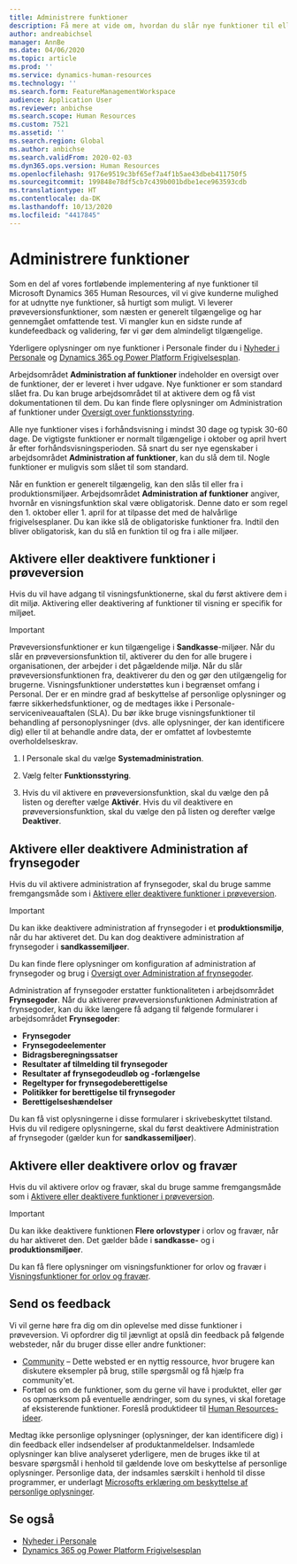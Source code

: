 ```yaml
---
title: Administrere funktioner
description: Få mere at vide om, hvordan du slår nye funktioner til eller fra i Dynamics 365 Human Resources.
author: andreabichsel
manager: AnnBe
ms.date: 04/06/2020
ms.topic: article
ms.prod: ''
ms.service: dynamics-human-resources
ms.technology: ''
ms.search.form: FeatureManagementWorkspace
audience: Application User
ms.reviewer: anbichse
ms.search.scope: Human Resources
ms.custom: 7521
ms.assetid: ''
ms.search.region: Global
ms.author: anbichse
ms.search.validFrom: 2020-02-03
ms.dyn365.ops.version: Human Resources
ms.openlocfilehash: 9176e9519c3bf65ef7a4f1b5ae43dbeb411750f5
ms.sourcegitcommit: 199848e78df5cb7c439b001bdbe1ece963593cdb
ms.translationtype: HT
ms.contentlocale: da-DK
ms.lasthandoff: 10/13/2020
ms.locfileid: "4417845"
---
```

# <a name="manage-features"></a>Administrere funktioner

Som en del af vores fortløbende implementering af nye funktioner til Microsoft Dynamics 365 Human Resources, vil vi give kunderne mulighed for at udnytte nye funktioner, så hurtigt som muligt. Vi leverer prøveversionsfunktioner, som næsten er generelt tilgængelige og har gennemgået omfattende test. Vi mangler kun en sidste runde af kundefeedback og validering, før vi gør dem almindeligt tilgængelige.

Yderligere oplysninger om nye funktioner i Personale finder du i [Nyheder i Personale](hr-admin-whats-new.md) og [Dynamics 365 og Power Platform Frigivelsesplan](https://docs.microsoft.com/dynamics365/release-plans/#pivot=products&panel=products1).

Arbejdsområdet **Administration af funktioner** indeholder en oversigt over de funktioner, der er leveret i hver udgave. Nye funktioner er som standard slået fra. Du kan bruge arbejdsområdet til at aktivere dem og få vist dokumentationen til dem. Du kan finde flere oplysninger om Administration af funktioner under [Oversigt over funktionsstyring](https://docs.microsoft.com/dynamics365/fin-ops-core/fin-ops/get-started/feature-management/feature-management-overview).

Alle nye funktioner vises i forhåndsvisning i mindst 30 dage og typisk 30-60 dage. De vigtigste funktioner er normalt tilgængelige i oktober og april hvert år efter forhåndsvisningsperioden. Så snart du ser nye egenskaber i arbejdsområdet **Administration af funktioner**, kan du slå dem til. Nogle funktioner er muligvis som slået til som standard.

Når en funktion er generelt tilgængelig, kan den slås til eller fra i produktionsmiljøer. Arbejdsområdet **Administration af funktioner** angiver, hvornår en visningsfunktion skal være obligatorisk. Denne dato er som regel den 1. oktober eller 1. april for at tilpasse det med de halvårlige frigivelsesplaner. Du kan ikke slå de obligatoriske funktioner fra. Indtil den bliver obligatorisk, kan du slå en funktion til og fra i alle miljøer.

## <a name="enable-or-disable-preview-features"></a>Aktivere eller deaktivere funktioner i prøveversion

Hvis du vil have adgang til visningsfunktionerne, skal du først aktivere dem i dit miljø. Aktivering eller deaktivering af funktioner til visning er specifik for miljøet.

> [!IMPORTANT]
> Prøveversionsfunktioner er kun tilgængelige i **Sandkasse**-miljøer. Når du slår en prøveversionsfunktion til, aktiverer du den for alle brugere i organisationen, der arbejder i det pågældende miljø. Når du slår prøveversionsfunktionen fra, deaktiverer du den og gør den utilgængelig for brugerne. Visningsfunktioner understøttes kun i begrænset omfang i Personal. Der er en mindre grad af beskyttelse af personlige oplysninger og færre sikkerhedsfunktioner, og de medtages ikke i Personale-serviceniveauaftalen (SLA). Du bør ikke bruge visningsfunktioner til behandling af personoplysninger (dvs. alle oplysninger, der kan identificere dig) eller til at behandle andre data, der er omfattet af lovbestemte overholdelseskrav.

1. I Personale skal du vælge **Systemadministration**.

2. Vælg felter **Funktionsstyring**.

3. Hvis du vil aktivere en prøveversionsfunktion, skal du vælge den på listen og derefter vælge **Aktivér**. Hvis du vil deaktivere en prøveversionsfunktion, skal du vælge den på listen og derefter vælge **Deaktiver**.

## <a name="enable-or-disable-benefits-management"></a>Aktivere eller deaktivere Administration af frynsegoder

Hvis du vil aktivere administration af frynsegoder, skal du bruge samme fremgangsmåde som i [Aktivere eller deaktivere funktioner i prøveversion](hr-admin-manage-features.md?enable-or-disable-preview-features).

> [!IMPORTANT]
> Du kan ikke deaktivere administration af frynsegoder i et **produktionsmiljø**, når du har aktiveret det. Du kan dog deaktivere administration af frynsegoder i **sandkassemiljøer**.

Du kan finde flere oplysninger om konfiguration af administration af frynsegoder og brug i [Oversigt over Administration af frynsegoder](hr-benefits-management-overview.md).

Administration af frynsegoder erstatter funktionaliteten i arbejdsområdet **Frynsegoder**. Når du aktiverer prøveversionsfunktionen Administration af frynsegoder, kan du ikke længere få adgang til følgende formularer i arbejdsområdet **Frynsegoder**:

- **Frynsegoder**
- **Frynsegodeelementer**
- **Bidragsberegningssatser**
- **Resultater af tilmelding til frynsegoder**
- **Resultater af frynsegodeudløb og -forlængelse**
- **Regeltyper for frynsegodeberettigelse**
- **Politikker for berettigelse til frynsegoder**
- **Berettigelseshændelser**

Du kan få vist oplysningerne i disse formularer i skrivebeskyttet tilstand. Hvis du vil redigere oplysningerne, skal du først deaktivere Administration af frynsegoder (gælder kun for **sandkassemiljøer**).

## <a name="enable-or-disable-leave-and-absence"></a>Aktivere eller deaktivere orlov og fravær

Hvis du vil aktivere orlov og fravær, skal du bruge samme fremgangsmåde som i [Aktivere eller deaktivere funktioner i prøveversion](hr-admin-manage-features.md?enable-or-disable-preview-features).

> [!IMPORTANT]
> Du kan ikke deaktivere funktionen **Flere orlovstyper** i orlov og fravær, når du har aktiveret den. Det gælder både i **sandkasse-** og i **produktionsmiljøer**.

Du kan få flere oplysninger om visningsfunktioner for orlov og fravær i [Visningsfunktioner for orlov og fravær](hr-leave-and-absence-overview.md?leave-and-absence-preview-features).

## <a name="send-us-feedback"></a>Send os feedback

Vi vil gerne høre fra dig om din oplevelse med disse funktioner i prøveversion. Vi opfordrer dig til jævnligt at opslå din feedback på følgende websteder, når du bruger disse eller andre funktioner:

- [Community](https://community.dynamics.com/enterprise/f/759?pi53869=0&category=Talent) – Dette websted er en nyttig ressource, hvor brugere kan diskutere eksempler på brug, stille spørgsmål og få hjælp fra community'et.
- Fortæl os om de funktioner, som du gerne vil have i produktet, eller gør os opmærksom på eventuelle ændringer, som du synes, vi skal foretage af eksisterende funktioner. Foreslå produktideer til [Human Resources-ideer](https://powerusers.microsoft.com/t5/Ideas-for-Human-Resources/idb-p/HumanResources).
    
Medtag ikke personlige oplysninger (oplysninger, der kan identificere dig) i din feedback eller indsendelser af produktanmeldelser. Indsamlede oplysninger kan blive analyseret yderligere, men de bruges ikke til at besvare spørgsmål i henhold til gældende love om beskyttelse af personlige oplysninger. Personlige data, der indsamles særskilt i henhold til disse programmer, er underlagt [Microsofts erklæring om beskyttelse af personlige oplysninger](https://privacy.microsoft.com/privacystatement).

## <a name="see-also"></a>Se også

- [Nyheder i Personale](hr-admin-whats-new.md)
- [Dynamics 365 og Power Platform Frigivelsesplan](https://docs.microsoft.com/dynamics365/release-plans/#pivot=products&panel=products1)